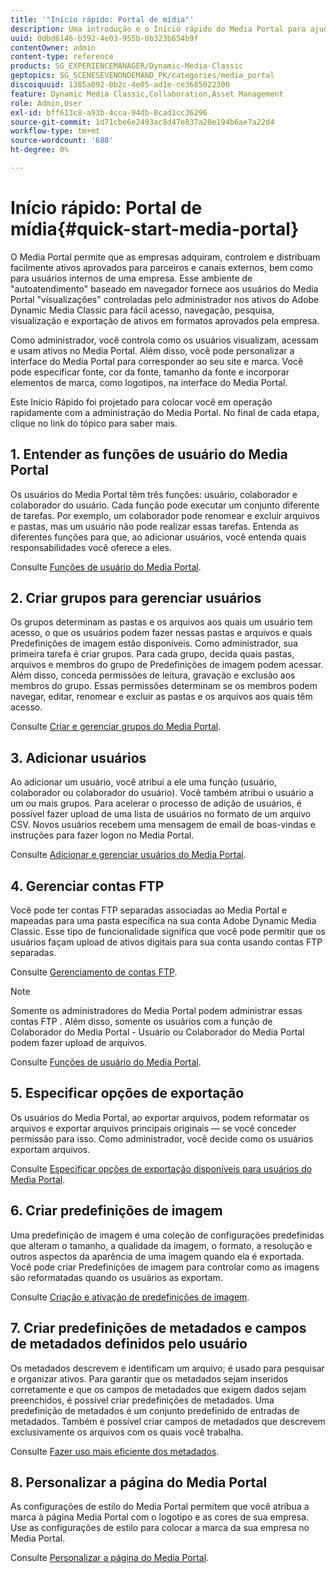 ```yaml
---
title: '"Início rápido: Portal de mídia"'
description: Uma introdução e o Início rápido do Media Portal para ajudá-lo a ativar e executar rapidamente com as técnicas e a administração do Media Portal.
uuid: 0dbd6146-b392-4e03-955b-0b323b654b9f
contentOwner: admin
content-type: reference
products: SG_EXPERIENCEMANAGER/Dynamic-Media-Classic
geptopics: SG_SCENESEVENONDEMAND_PK/categories/media_portal
discoiquuid: 1385a092-0b2c-4e05-ad1e-ce3685022300
feature: Dynamic Media Classic,Collaboration,Asset Management
role: Admin,User
exl-id: bff613c8-a93b-4cca-94db-8cad1cc36296
source-git-commit: 1d71cbe6e2493ac8d47e837a20e194b6ae7a22d4
workflow-type: tm+mt
source-wordcount: '688'
ht-degree: 0%

---
```


# Início rápido: Portal de mídia{#quick-start-media-portal}

O Media Portal permite que as empresas adquiram, controlem e distribuam facilmente ativos aprovados para parceiros e canais externos, bem como para usuários internos de uma empresa. Esse ambiente de &quot;autoatendimento&quot; baseado em navegador fornece aos usuários do Media Portal &quot;visualizações&quot; controladas pelo administrador nos ativos do Adobe Dynamic Media Classic para fácil acesso, navegação, pesquisa, visualização e exportação de ativos em formatos aprovados pela empresa.

Como administrador, você controla como os usuários visualizam, acessam e usam ativos no Media Portal. Além disso, você pode personalizar a interface do Media Portal para corresponder ao seu site e marca. Você pode especificar fonte, cor da fonte, tamanho da fonte e incorporar elementos de marca, como logotipos, na interface do Media Portal.

Este Início Rápido foi projetado para colocar você em operação rapidamente com a administração do Media Portal. No final de cada etapa, clique no link do tópico para saber mais.

## 1. Entender as funções de usuário do Media Portal

Os usuários do Media Portal têm três funções: usuário, colaborador e colaborador do usuário. Cada função pode executar um conjunto diferente de tarefas. Por exemplo, um colaborador pode renomear e excluir arquivos e pastas, mas um usuário não pode realizar essas tarefas. Entenda as diferentes funções para que, ao adicionar usuários, você entenda quais responsabilidades você oferece a eles.

Consulte [Funções de usuário do Media Portal](media-portal-user-roles.md#media_portal_user_roles).

## 2. Criar grupos para gerenciar usuários

Os grupos determinam as pastas e os arquivos aos quais um usuário tem acesso, o que os usuários podem fazer nessas pastas e arquivos e quais Predefinições de imagem estão disponíveis. Como administrador, sua primeira tarefa é criar grupos. Para cada grupo, decida quais pastas, arquivos e membros do grupo de Predefinições de imagem podem acessar. Além disso, conceda permissões de leitura, gravação e exclusão aos membros do grupo. Essas permissões determinam se os membros podem navegar, editar, renomear e excluir as pastas e os arquivos aos quais têm acesso.

Consulte [Criar e gerenciar grupos do Media Portal](creating-media-portal-groups.md#creating_and_managing_media_portal_groups).

## 3. Adicionar usuários

Ao adicionar um usuário, você atribui a ele uma função (usuário, colaborador ou colaborador do usuário). Você também atribui o usuário a um ou mais grupos. Para acelerar o processo de adição de usuários, é possível fazer upload de uma lista de usuários no formato de um arquivo CSV. Novos usuários recebem uma mensagem de email de boas-vindas e instruções para fazer logon no Media Portal.

Consulte [Adicionar e gerenciar usuários do Media Portal](adding-media-portal-users.md#adding_and_managing_media_portal_users).

## 4. Gerenciar contas FTP

Você pode ter contas FTP separadas associadas ao Media Portal e mapeadas para uma pasta específica na sua conta Adobe Dynamic Media Classic. Esse tipo de funcionalidade significa que você pode permitir que os usuários façam upload de ativos digitais para sua conta usando contas FTP separadas.

Consulte [Gerenciamento de contas FTP](ftp-accounts.md#managing_ftp_accounts).

>[!NOTE]
>
>Somente os administradores do Media Portal podem administrar essas contas FTP . Além disso, somente os usuários com a função de Colaborador do Media Portal - Usuário ou Colaborador do Media Portal podem fazer upload de arquivos.

Consulte [Funções de usuário do Media Portal](media-portal-user-roles.md#media_portal_user_roles).

## 5. Especificar opções de exportação

Os usuários do Media Portal, ao exportar arquivos, podem reformatar os arquivos e exportar arquivos principais originais — se você conceder permissão para isso. Como administrador, você decide como os usuários exportam arquivos.

Consulte [Especificar opções de exportação disponíveis para usuários do Media Portal](specifying-export-options-available-media.md#specifying_export_options_available_to_media_portal_users).

## 6. Criar predefinições de imagem

Uma predefinição de imagem é uma coleção de configurações predefinidas que alteram o tamanho, a qualidade da imagem, o formato, a resolução e outros aspectos da aparência de uma imagem quando ela é exportada. Você pode criar Predefinições de imagem para controlar como as imagens são reformatadas quando os usuários as exportam.

Consulte [Criação e ativação de predefinições de imagem](creating-enabling-image-presets.md#creating_and_enabling_image_presets).

## 7. Criar predefinições de metadados e campos de metadados definidos pelo usuário

Os metadados descrevem e identificam um arquivo; é usado para pesquisar e organizar ativos. Para garantir que os metadados sejam inseridos corretamente e que os campos de metadados que exigem dados sejam preenchidos, é possível criar predefinições de metadados. Uma predefinição de metadados é um conjunto predefinido de entradas de metadados. Também é possível criar campos de metadados que descrevem exclusivamente os arquivos com os quais você trabalha.

Consulte [Fazer uso mais eficiente dos metadados](making-efficient-metadata.md#making_more_efficient_use_of_metadata).

## 8. Personalizar a página do Media Portal

As configurações de estilo do Media Portal permitem que você atribua a marca à página Media Portal com o logotipo e as cores de sua empresa. Use as configurações de estilo para colocar a marca da sua empresa no Media Portal.

Consulte [Personalizar a página do Media Portal](customizing-media-portal-screen.md#customizing_the_media_portal_screen).
